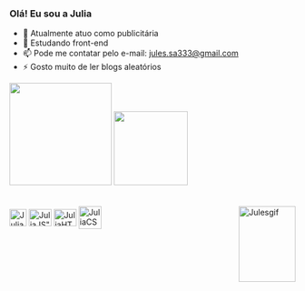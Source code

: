 ### Olá! Eu sou a Julia 



- 🔭 Atualmente atuo como publicitária
- 🌱 Estudando front-end
- 📫 Pode me contatar pelo e-mail: jules.sa333@gmail.com
- ⚡ Gosto muito de ler blogs aleatórios

<div>
<a -href ="https://github.com/julejules">
<img height="180em" src="https://github-readme-stats.vercel.app/api?username=Julejules&show_icons=true&theme=cobalt"/>
 <img height="130em" src="https://github-readme-stats.vercel.app/api/top-langs/?username=dudubrss&layout=compact&langs_count=7&theme=dracula"/>
</div>
<br>
<div style="display: inline_block"><br>
<img align="center" alt="JuliaC" heigth="30" width="30" src="https://cdn.jsdelivr.net/gh/devicons/devicon/icons/c/c-plain.svg" />
<img align="center" alt=JuliaJS" height="30" width="40" src="https://cdn.jsdelivr.net/gh/devicons/devicon/icons/javascript/javascript-plain.svg" />
<img align="center" alt=JuliaHTML" height="30" width="40" src="https://cdn.jsdelivr.net/gh/devicons/devicon/icons/html5/html5-plain.svg" />
<img align="center" alt=JuliaCSS" height"30" width="40" src="https://cdn.jsdelivr.net/gh/devicons/devicon/icons/css3/css3-plain-wordmark.svg" />
<img align="right" alt="Julesgif" src="https://i.picasion.com/pic92/09d66382f53addead50969d82259623c.gif" width="100" height="133" border="0" /></a>
</div>

##
